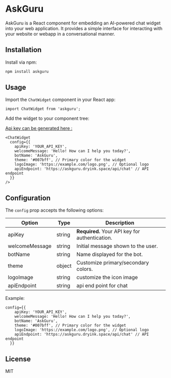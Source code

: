 # AskGuru

AskGuru is a React component for embedding an AI-powered chat widget into your web application. It provides a simple interface for interacting with your website or webapp in a conversational manner.

## Installation

Install via npm:

```bash
npm install askguru
```

## Usage

Import the `ChatWidget` component in your React app:

```tsx
import ChatWidget from 'askguru';
```

Add the widget to your component tree:

[Api key can be generated here : ](https://askguru.dryink.space/)

```tsx
<ChatWidget
  config={{
    apiKey: 'YOUR_API_KEY',
    welcomeMessage: 'Hello! How can I help you today?',
    botName: 'AskGuru',
    theme: '#007bff', // Primary color for the widget
    logoImage: 'https://example.com/logo.png', // Optional logo
    apiEndpoint: 'https://askguru.dryink.space/api/chat' // API endpoint
  }}
/>

```

## Configuration

The `config` prop accepts the following options:

| Option         | Type     | Description                                         |
|----------------|----------|-----------------------------------------------------|
| apiKey         | string   | **Required.** Your API key for authentication.      |
| welcomeMessage | string   | Initial message shown to the user.                  |
| botName        | string   | Name displayed for the bot.                         |
| theme          | object   | Customize primary/secondary colors.                 |
| logoImage      | string   | customize the icon image                             |
| apiEndpoint          | string   | api end point for chat                 |

Example:

```tsx
config={{
    apiKey: 'YOUR_API_KEY',
    welcomeMessage: 'Hello! How can I help you today?',
    botName: 'AskGuru',
    theme: '#007bff', // Primary color for the widget
    logoImage: 'https://example.com/logo.png', // Optional logo
    apiEndpoint: 'https://askguru.dryink.space/api/chat' // API endpoint
  }}
```

## License

MIT
